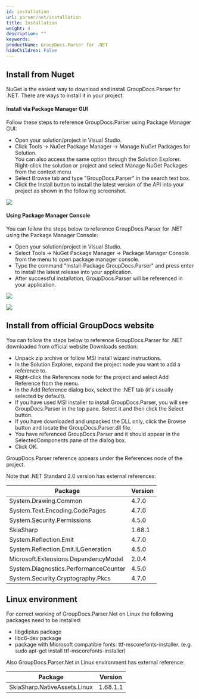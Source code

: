 ```yaml
---
id: installation
url: parser/net/installation
title: Installation
weight: 4
description: ""
keywords: 
productName: GroupDocs.Parser for .NET
hideChildren: False
---
```

## Install from Nuget

NuGet is the easiest way to download and install GroupDocs.Parser for .NET. There are ways to install it in your project.

#### Install via Package Manager GUI

Follow these steps to reference GroupDocs.Parser using Package Manager GUI:

*   Open your solution/project in Visual Studio.
*   Click Tools -> NuGet Package Manager -> Manage NuGet Packages for Solution.  
    You can also access the same option through the Solution Explorer. Right-click the solution or project and select Manage NuGet Packages from the context menu
*   Select Browse tab and type "GroupDocs.Parser" in the search text box.
*   Click the Install button to install the latest version of the API into your project as shown in the following screenshot.

![](parser/net/images/installation.png)

#### Using Package Manager Console

You can follow the steps below to reference GroupDocs.Parser for .NET using the Package Manager Console:

*   Open your solution/project in Visual Studio.
*   Select Tools -> NuGet Package Manager -> Package Manager Console from the menu to open package manager console.
*   Type the command "Install-Package GroupDocs.Parser" and press enter to install the latest release into your application.
*   After successful installation, GroupDocs.Parser will be referenced in your application.

![](parser/net/images/installation_1.png)

![](parser/net/images/installation_2.png)

## Install from official GroupDocs website

You can follow the steps below to reference GroupDocs.Parser for .NET downloaded from official website Downloads section:

*   Unpack zip archive or follow MSI install wizard instructions.
*   In the Solution Explorer, expand the project node you want to add a reference to.
*   Right-click the References node for the project and select Add Reference from the menu.
*   In the Add Reference dialog box, select the .NET tab (it's usually selected by default).
*   If you have used MSI installer to install GroupDocs.Parser, you will see GroupDocs.Parser in the top pane. Select it and then click the Select button.
*   If you have downloaded and unpacked the DLL only, click the Browse button and locate the GroupDocs.Parser.dll file.
*   You have referenced GroupDocs.Parser and it should appear in the SelectedComponents pane of the dialog box.
*   Click OK.

GroupDocs.Parser reference appears under the References node of the project.

Note that .NET Standard 2.0 version has external references:

| Package | Version |
| --- | --- |
| System.Drawing.Common                 | 4.7.0  |
| System.Text.Encoding.CodePages        | 4.7.0  |
| System.Security.Permissions           | 4.5.0  |
| SkiaSharp                             | 1.68.1 |
| System.Reflection.Emit                | 4.7.0  |
| System.Reflection.Emit.ILGeneration   | 4.5.0  |
| Microsoft.Extensions.DependencyModel  | 2.0.4  |
| System.Diagnostics.PerformanceCounter | 4.5.0  |
| System.Security.Cryptography.Pkcs     | 4.7.0  |

## Linux environment

For correct working of GroupDocs.Parser.Net on Linux the following packages need to be installed:

* libgdiplus package
* libc6-dev package
* package with Microsoft compatible fonts: ttf-mscorefonts-installer. (e.g. sudo apt-get install ttf-mscorefonts-installer)

Also GroupDocs.Parser.Net in Linux environment has external reference:

| Package | Version |
| --- | --- |
| SkiaSharp.NativeAssets.Linux | 1.68.1.1 |